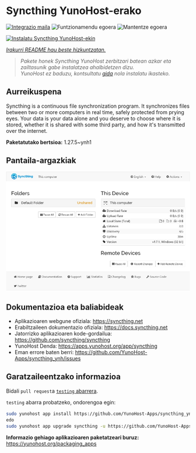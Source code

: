 <!--
Ohart ongi: README hau automatikoki sortu da <https://github.com/YunoHost/apps/tree/master/tools/readme_generator>ri esker
EZ editatu eskuz.
-->

# Syncthing YunoHost-erako

[![Integrazio maila](https://dash.yunohost.org/integration/syncthing.svg)](https://dash.yunohost.org/appci/app/syncthing) ![Funtzionamendu egoera](https://ci-apps.yunohost.org/ci/badges/syncthing.status.svg) ![Mantentze egoera](https://ci-apps.yunohost.org/ci/badges/syncthing.maintain.svg)

[![Instalatu Syncthing YunoHost-ekin](https://install-app.yunohost.org/install-with-yunohost.svg)](https://install-app.yunohost.org/?app=syncthing)

*[Irakurri README hau beste hizkuntzatan.](./ALL_README.md)*

> *Pakete honek Syncthing YunoHost zerbitzari batean azkar eta zailtasunik gabe instalatzea ahalbidetzen dizu.*  
> *YunoHost ez baduzu, kontsultatu [gida](https://yunohost.org/install) nola instalatu ikasteko.*

## Aurreikuspena

Syncthing is a continuous file synchronization program. It synchronizes files between two or more computers in real time, safely protected from prying eyes. Your data is your data alone and you deserve to choose where it is stored, whether it is shared with some third party, and how it's transmitted over the internet.


**Paketatutako bertsioa:** 1.27.5~ynh1

## Pantaila-argazkiak

![Syncthing(r)en pantaila-argazkia](./doc/screenshots/screenshot1.png)

## Dokumentazioa eta baliabideak

- Aplikazioaren webgune ofiziala: <https://syncthing.net>
- Erabiltzaileen dokumentazio ofiziala: <https://docs.syncthing.net>
- Jatorrizko aplikazioaren kode-gordailua: <https://github.com/syncthing/syncthing>
- YunoHost Denda: <https://apps.yunohost.org/app/syncthing>
- Eman errore baten berri: <https://github.com/YunoHost-Apps/syncthing_ynh/issues>

## Garatzaileentzako informazioa

Bidali `pull request`a [`testing` abarrera](https://github.com/YunoHost-Apps/syncthing_ynh/tree/testing).

`testing` abarra probatzeko, ondorengoa egin:

```bash
sudo yunohost app install https://github.com/YunoHost-Apps/syncthing_ynh/tree/testing --debug
edo
sudo yunohost app upgrade syncthing -u https://github.com/YunoHost-Apps/syncthing_ynh/tree/testing --debug
```

**Informazio gehiago aplikazioaren paketatzeari buruz:** <https://yunohost.org/packaging_apps>
